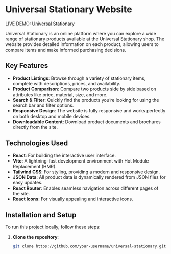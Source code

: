 # Universal Stationary Website

LIVE DEMO: [Universal Stationary](https://universal-stationary.vercel.app/)

Universal Stationary is an online platform where you can explore a wide range of stationary products available at the Universal Stationary shop. The website provides detailed information on each product, allowing users to compare items and make informed purchasing decisions.

## Key Features

- **Product Listings**: Browse through a variety of stationary items, complete with descriptions, prices, and availability.
- **Product Comparison**: Compare two products side by side based on attributes like price, material, size, and more.
- **Search & Filter**: Quickly find the products you’re looking for using the search bar and filter options.
- **Responsive Design**: The website is fully responsive and works perfectly on both desktop and mobile devices.
- **Downloadable Content**: Download product documents and brochures directly from the site.

## Technologies Used

- **React**: For building the interactive user interface.
- **Vite**: A lightning-fast development environment with Hot Module Replacement (HMR).
- **Tailwind CSS**: For styling, providing a modern and responsive design.
- **JSON Data**: All product data is dynamically rendered from JSON files for easy updates.
- **React Router**: Enables seamless navigation across different pages of the site.
- **React Icons**: For visually appealing and interactive icons.

## Installation and Setup

To run this project locally, follow these steps:

1. **Clone the repository**:

   ```bash
   git clone https://github.com/your-username/universal-stationary.git
